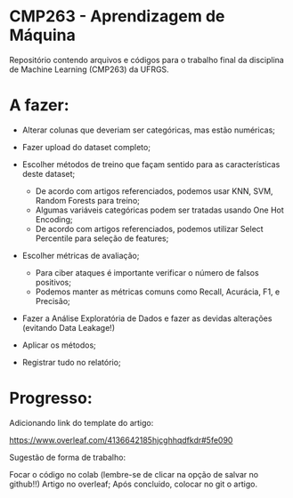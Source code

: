 # CMP263 - Aprendizagem de Máquina
Repositório contendo arquivos e códigos para o trabalho final da disciplina de Machine Learning (CMP263) da UFRGS.


# A fazer:

- Alterar colunas que deveriam ser categóricas, mas estão numéricas;

- Fazer upload do dataset completo;

- Escolher métodos de treino que façam sentido para as características deste dataset;
  - De acordo com artigos referenciados, podemos usar KNN, SVM, Random Forests para treino;
  - Algumas variáveis categóricas podem ser tratadas usando One Hot Encoding;
  - De acordo com artigos referenciados, podemos utilizar Select Percentile para seleção de features;

- Escolher métricas de avaliação;
  - Para ciber ataques é importante verificar o número de falsos positivos;
  - Podemos manter as métricas comuns como Recall, Acurácia, F1, e Precisão;

- Fazer a Análise Exploratória de Dados e fazer as devidas alterações (evitando Data Leakage!)

- Aplicar os métodos;

- Registrar tudo no relatório;

# Progresso:

Adicionando link do template do artigo:

https://www.overleaf.com/4136642185hjcghhqdfkdr#5fe090

Sugestão de forma de trabalho:

Focar o código no colab (lembre-se de clicar na opção de salvar no github!!)
Artigo no overleaf;
Após concluido, colocar no git o artigo.
